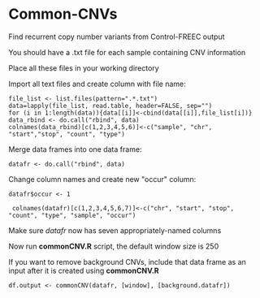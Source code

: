 # Common-CNVs
Find recurrent copy number variants from Control-FREEC output

You should have a .txt file for each sample containing CNV information

Place all these files in your working directory

Import all text files and create column with file name:

  ```
  file_list <- list.files(pattern=".*.txt")
  data=lapply(file_list, read.table, header=FALSE, sep="")
  for (i in 1:length(data)){data[[i]]<-cbind(data[[i]],file_list[i])}
  data_rbind <- do.call("rbind", data) 
  colnames(data_rbind)[c(1,2,3,4,5,6)]<-c("sample", "chr", "start","stop", "count", "type")
```
Merge data frames into one data frame:

  `datafr <- do.call("rbind", data)`

Change column names and create new "occur" column:

  `datafr$occur <- 1`
  
 ` colnames(datafr)[c(1,2,3,4,5,6,7)]<-c("chr", "start", "stop", "count", "type", "sample", "occur")`

Make sure *datafr* now has seven appropriately-named columns

Now run **commonCNV.R** script, the default window size is 250

If you want to remove background CNVs, include that data frame as an input after it is created using **commonCNV.R**

  `df.output <- commonCNV(datafr, [window], [background.datafr])`
